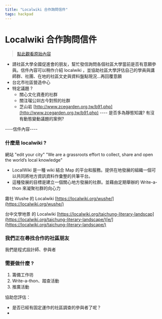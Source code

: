 ```yaml
---
title: "Localwiki 合作詢問信件"
tags: hackpad
---
```


# Localwiki 合作詢問信件

> [點此觀看原始內容](https://g0v.hackpad.tw/LNyH0LtehnC)


- 請社區大學全國促進會的朋友，幫忙發信詢問各個社區大學當前是否有意願參與。信件內容可以稍作介紹 localwiki ，並協助社區大學評估自己的學員與講師群、社團、在地的社區文史與資料盤點現況...再回覆意願
- 台北市社區營造中心
- 特定議題 ?
    - 關心文化資產的社群
    - 關注瑠公圳古今對照的社群
    - 芝山岩 [http://www.zcegarden.org.tw/b91.php](http://www.zcegarden.org.tw/b91.php)
\-\-\-\-
是否多為靜態知識?
有沒有動態變動議題的案例?

----信件內容----

### 什麼是 localwiki ?


網站
"edit your city"
"We are a grassroots effort to collect, share and open the world’s local knowledge"

- LocalWiki 是一種 wiki 結合 Map 的平台和服務。提供在地發展的組織一個可以共同將地方資訊資料作彙整的共筆平台。
- 這種發展的目標是建立一個關心地方發展的社群。並藉由定期舉辦的 Write-a-thon 來凝聚社群的向心力


霧社 Wushe 的 Localwiki
[https://localwiki.org/wushe/](https://localwiki.org/wushe/)

台中文學地景 的 Localwiki
[https://localwiki.org/taichung-literary-landscap](https://localwiki.org/taichung-literary-landscape/)[e/](https://localwiki.org/taichung-literary-landscape/)


### 我們正在尋找合作的社區朋友


我們是程式設計師、參與者




### 需要做什麼 ?


1.  籌備工作坊
2.  Write-a-thon、踏查活動
3.  推廣活動

協助您評估：
- 是否已經有固定運作的社區調查的參與者了呢？
-




